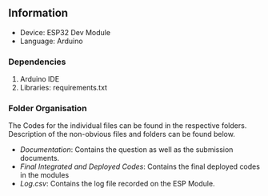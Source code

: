 ## Information

- Device: ESP32 Dev Module
- Language: Arduino

### Dependencies

1. Arduino IDE
2. Libraries: requirements.txt 

### Folder Organisation

The Codes for the individual files can be found in the respective folders. Description of the non-obvious files and folders can be found below.

- *Documentation*: Contains the question as well as the submission documents.
- *Final Integrated and Deployed Codes*: Contains the final deployed codes in the modules
- *Log.csv*: Contains the log file recorded on the ESP Module. 